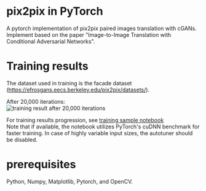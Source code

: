 # pix2pix in PyTorch
A pytorch implementation of pix2pix paired images translation with cGANs.\
Implement based on the paper "Image-to-Image Translation with Conditional Adversarial Networks".

# Training results
The dataset used in training is the facade dataset (<https://efrosgans.eecs.berkeley.edu/pix2pix/datasets/>).

After 20,000 iterations:\
![training result after 20,000 iterations](https://github.com/yophis/pix2pix/assets/62210017/bdce8aa0-de28-45e6-b65b-217c6945bb39)

For training results progression, see [training sample notebook](https://github.com/yophis/pix2pix/blob/main/facade_training_sample.ipynb)\
Note that if available, the notebook utilizes PyTorch's cuDNN benchmark for faster training. In case of highly variable input sizes, the autotuner should be disabled.

# prerequisites
Python, Numpy, Matplotlib, Pytorch, and OpenCV.
